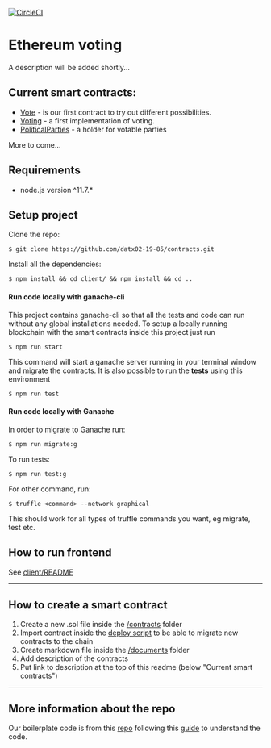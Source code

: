 [![CircleCI](https://circleci.com/gh/datx02-19-85/project.svg?style=shield)](https://circleci.com/gh/datx02-19-85/project)

# Ethereum voting

A description will be added shortly...

## Current smart contracts:

- [Vote](/documents/vote.md) - is our first contract to try out different possibilities.
- [Voting](/documents/voting.md) - a first implementation of voting.
- [PoliticalParties](/documents/PoliticalParties.md) - a holder for votable parties

More to come...

## Requirements

- node.js version ^11.7.\*

## Setup project

Clone the repo:

```
$ git clone https://github.com/datx02-19-85/contracts.git
```

Install all the dependencies:

```
$ npm install && cd client/ && npm install && cd ..
```

#### Run code locally with ganache-cli

This project contains ganache-cli so that all the tests and code can run without any global installations needed. To setup a locally running blockchain with the smart contracts inside this project just run

```
$ npm run start
```

This command will start a ganache server running in your terminal window and migrate the contracts. It is also possible to run the **tests** using this environment

```
$ npm run test
```

#### Run code locally with Ganache

In order to migrate to Ganache run:

```
$ npm run migrate:g
```

To run tests:

```
$ npm run test:g
```

For other command, run:

```
$ truffle <command> --network graphical
```

This should work for all types of truffle commands you want, eg migrate, test etc.

## How to run frontend

See [client/README](/client/README.md)

---

## How to create a smart contract

1. Create a new .sol file inside the [/contracts](/contracts/) folder
2. Import contract inside the [deploy script](/migrations/2_deploy_contracts.js) to be able to migrate new contracts to the chain
3. Create markdown file inside the [/documents](/documents/) folder
4. Add description of the contracts
5. Put link to description at the top of this readme (below "Current smart contracts")

---

## More information about the repo

Our boilerplate code is from this [repo](https://github.com/tylerjohnhaden/__truffle-boilerplate)
following this [guide](https://blog.ippon.tech/creating-your-first-truffle-project-part-2-of-2/) to understand the code.
